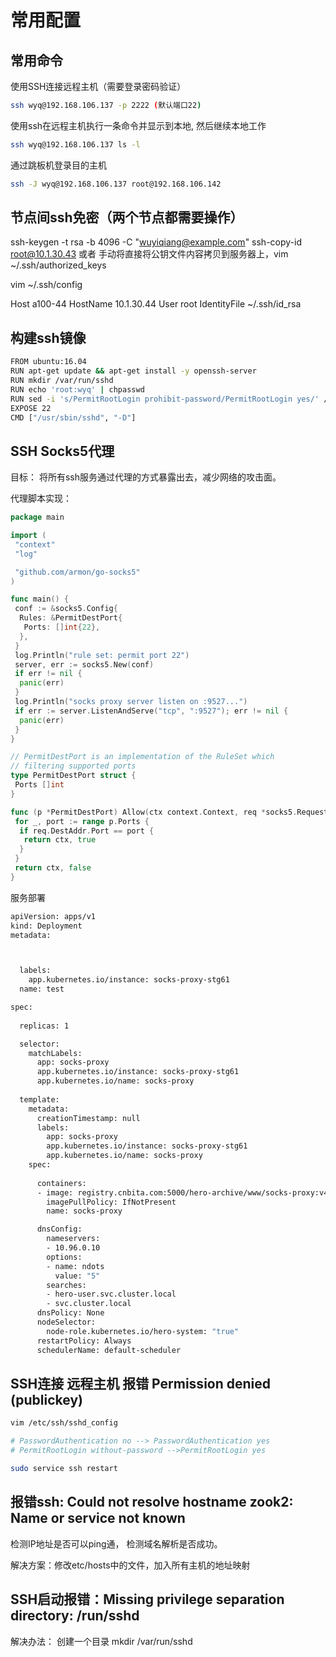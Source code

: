 # 常用配置

## 常用命令

使用SSH连接远程主机（需要登录密码验证）

```bash
ssh wyq@192.168.106.137 -p 2222 (默认端口22)
```

使用ssh在远程主机执行一条命令并显示到本地, 然后继续本地工作

```bash
ssh wyq@192.168.106.137 ls -l
```

通过跳板机登录目的主机

```bash
ssh -J wyq@192.168.106.137 root@192.168.106.142
```

## 节点间ssh免密（两个节点都需要操作）

ssh-keygen -t rsa -b 4096 -C "<wuyiqiang@example.com>"
ssh-copy-id root@10.1.30.43     或者 手动将直接将公钥文件内容拷贝到服务器上，vim ~/.ssh/authorized_keys

vim ~/.ssh/config

Host a100-44
    HostName 10.1.30.44
    User root
    IdentityFile ~/.ssh/id_rsa

## 构建ssh镜像

```bash
FROM ubuntu:16.04
RUN apt-get update && apt-get install -y openssh-server
RUN mkdir /var/run/sshd
RUN echo 'root:wyq' | chpasswd
RUN sed -i 's/PermitRootLogin prohibit-password/PermitRootLogin yes/' /etc/ssh/sshd_config
EXPOSE 22
CMD ["/usr/sbin/sshd", "-D"]
```

## SSH Socks5代理

目标： 将所有ssh服务通过代理的方式暴露出去，减少网络的攻击面。

代理脚本实现：

```go
package main

import (
 "context"
 "log"

 "github.com/armon/go-socks5"
)

func main() {
 conf := &socks5.Config{
  Rules: &PermitDestPort{
   Ports: []int{22},
  },
 }
 log.Println("rule set: permit port 22")
 server, err := socks5.New(conf)
 if err != nil {
  panic(err)
 }
 log.Println("socks proxy server listen on :9527...")
 if err := server.ListenAndServe("tcp", ":9527"); err != nil {
  panic(err)
 }
}

// PermitDestPort is an implementation of the RuleSet which
// filtering supported ports
type PermitDestPort struct {
 Ports []int
}

func (p *PermitDestPort) Allow(ctx context.Context, req *socks5.Request) (context.Context, bool) {
 for _, port := range p.Ports {
  if req.DestAddr.Port == port {
   return ctx, true
  }
 }
 return ctx, false
}

```

服务部署

```bash
apiVersion: apps/v1
kind: Deployment
metadata:



  labels:
    app.kubernetes.io/instance: socks-proxy-stg61
  name: test

spec:
  
  replicas: 1

  selector:
    matchLabels:
      app: socks-proxy
      app.kubernetes.io/instance: socks-proxy-stg61
      app.kubernetes.io/name: socks-proxy
 
  template:
    metadata:
      creationTimestamp: null
      labels:
        app: socks-proxy
        app.kubernetes.io/instance: socks-proxy-stg61
        app.kubernetes.io/name: socks-proxy
    spec:
     
      containers:
      - image: registry.cnbita.com:5000/hero-archive/www/socks-proxy:v4.1.0
        imagePullPolicy: IfNotPresent
        name: socks-proxy

      dnsConfig:
        nameservers:
        - 10.96.0.10
        options:
        - name: ndots
          value: "5"
        searches:
        - hero-user.svc.cluster.local
        - svc.cluster.local
      dnsPolicy: None
      nodeSelector:
        node-role.kubernetes.io/hero-system: "true"
      restartPolicy: Always
      schedulerName: default-scheduler

```

## SSH连接 远程主机 报错 Permission denied (publickey)

```bash
vim /etc/ssh/sshd_config

# PasswordAuthentication no --> PasswordAuthentication yes
# PermitRootLogin without-password -->PermitRootLogin yes

sudo service ssh restart
```

## 报错ssh: Could not resolve hostname zook2: Name or service not known

检测IP地址是否可以ping通，
检测域名解析是否成功。

解决方案：修改etc/hosts中的文件，加入所有主机的地址映射

## SSH启动报错：Missing privilege separation directory: /run/sshd

解决办法： 创建一个目录 mkdir /var/run/sshd
